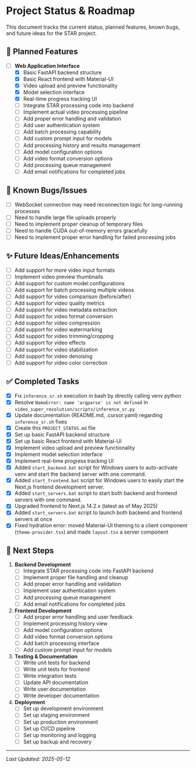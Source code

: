 # Project Status & Roadmap

This document tracks the current status, planned features, known bugs, and future ideas for the STAR project.

## 🎯 Planned Features

- [ ] **Web Application Interface**
  - [x] Basic FastAPI backend structure
  - [x] Basic React frontend with Material-UI
  - [x] Video upload and preview functionality
  - [x] Model selection interface
  - [x] Real-time progress tracking UI
  - [ ] Integrate STAR processing code into backend
  - [ ] Implement actual video processing pipeline
  - [ ] Add proper error handling and validation
  - [ ] Add user authentication system
  - [ ] Add batch processing capability
  - [ ] Add custom prompt input for models
  - [ ] Add processing history and results management
  - [ ] Add model configuration options
  - [ ] Add video format conversion options
  - [ ] Add processing queue management
  - [ ] Add email notifications for completed jobs

## 🐛 Known Bugs/Issues

- [ ] WebSocket connection may need reconnection logic for long-running processes
- [ ] Need to handle large file uploads properly
- [ ] Need to implement proper cleanup of temporary files
- [ ] Need to handle CUDA out-of-memory errors gracefully
- [ ] Need to implement proper error handling for failed processing jobs

## ✨ Future Ideas/Enhancements

- [ ] Add support for more video input formats
- [ ] Implement video preview thumbnails
- [ ] Add support for custom model configurations
- [ ] Add support for batch processing multiple videos
- [ ] Add support for video comparison (before/after)
- [ ] Add support for video quality metrics
- [ ] Add support for video metadata extraction
- [ ] Add support for video format conversion
- [ ] Add support for video compression
- [ ] Add support for video watermarking
- [ ] Add support for video trimming/cropping
- [ ] Add support for video effects
- [ ] Add support for video stabilization
- [ ] Add support for video denoising
- [ ] Add support for video color correction

## ✅ Completed Tasks

- [x] Fix `inference_sr.sh` execution in bash by directly calling venv python
- [x] Resolve `NameError: name 'argparse' is not defined` in `video_super_resolution/scripts/inference_sr.py`
- [x] Update documentation (README.md, .cursor.yaml) regarding `inference_sr.sh` fixes
- [x] Create this `PROJECT_STATUS.md` file
- [x] Set up basic FastAPI backend structure
- [x] Set up basic React frontend with Material-UI
- [x] Implement video upload and preview functionality
- [x] Implement model selection interface
- [x] Implement real-time progress tracking UI
- [x] Added `start_backend.bat` script for Windows users to auto-activate venv and start the backend server with one command.
- [x] Added `start_frontend.bat` script for Windows users to easily start the Next.js frontend development server.
- [x] Added `start_servers.bat` script to start both backend and frontend servers with one command.
- [x] Upgraded frontend to Next.js 14.2.x (latest as of May 2025)
- [x] Added `start_servers.bat` script to launch both backend and frontend servers at once
- [x] Fixed hydration error: moved Material-UI theming to a client component (`theme-provider.tsx`) and made `layout.tsx` a server component

## 📝 Next Steps

1. **Backend Development**
   - [ ] Integrate STAR processing code into FastAPI backend
   - [ ] Implement proper file handling and cleanup
   - [ ] Add proper error handling and validation
   - [ ] Implement user authentication system
   - [ ] Add processing queue management
   - [ ] Add email notifications for completed jobs

2. **Frontend Development**
   - [ ] Add proper error handling and user feedback
   - [ ] Implement processing history view
   - [ ] Add model configuration options
   - [ ] Add video format conversion options
   - [ ] Add batch processing interface
   - [ ] Add custom prompt input for models

3. **Testing & Documentation**
   - [ ] Write unit tests for backend
   - [ ] Write unit tests for frontend
   - [ ] Write integration tests
   - [ ] Update API documentation
   - [ ] Write user documentation
   - [ ] Write developer documentation

4. **Deployment**
   - [ ] Set up development environment
   - [ ] Set up staging environment
   - [ ] Set up production environment
   - [ ] Set up CI/CD pipeline
   - [ ] Set up monitoring and logging
   - [ ] Set up backup and recovery

---
*Last Updated: 2025-05-12* 